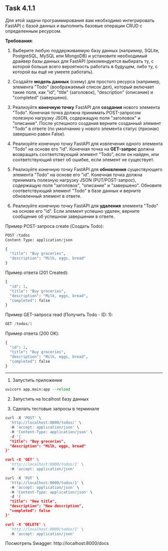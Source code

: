 ## Task 4.1.1

Для этой задачи программирования вам необходимо интегрировать FastAPI с базой данных и выполнить базовые операции CRUD с определенным ресурсом.

**Требования**:

1. Выберите любую поддерживаемую базу данных (например, SQLite, PostgreSQL, MySQL или MongoDB) и установите необходимый драйвер базы данных для FastAPI (рекомендуется выбирать ту, с которой больше всего вероятность работать в будущем, либо ту, с которой вы ещё не умеете работать).

2. Создайте **модель данных** (схему) для простого ресурса (например, элемента "Todo" (воображаемый список дел), который включает такие поля, как "id", "title" (заголовок), "description" (описание) и "completed" (завершено).

3. Реализуйте **конечную точку** FastAPI для **создания** нового элемента "Todo". Конечная точка должна принимать POST-запросом полезную нагрузку JSON, содержащую поля "заголовок" и "описание". После успешного создания верните созданный элемент "Todo" в ответе (по умолчанию у нового элемента статус (признак) завершено равен False).

4. Реализуйте конечную точку FastAPI для извлечения одного элемента "Todo" на основе его "id". Конечная точка на **GET-запрос** должна возвращать соответствующий элемент "Todo", если он найден, или соответствующий ответ об ошибке, если элемент не существует.

5. Реализуйте конечную точку FastAPI для **обновления** существующего элемента "Todo" на основе его "id". Конечная точка должна принимать полезную нагрузку JSON (PUT/POST-запрос), содержащую поля "заголовок", "описание" и "завершено". Обновите соответствующий элемент "Todo" в базе данных и верните обновленный элемент в ответе.

6. Реализуйте конечную точку FastAPI для **удаления** элемента "Todo" на основе его "id". Если элемент успешно удален, верните сообщение об успешном завершении в ответе.

Пример POST-запроса create (Создать Todo):
```python
POST /todos
Content-Type: application/json

{
  "title": "Buy groceries",
  "description": "Milk, eggs, bread"
}
```
Пример ответа (201 Created):
```python
{
  "id": 1,
  "title": "Buy groceries",
  "description": "Milk, eggs, bread",
  "completed": false
}
```
Пример GET-запроса read (Получить Todo - ID: 1):
```python
GET /todos/1
```
Пример ответа (200 OK):
```python
{
  "id": 1,
  "title": "Buy groceries",
  "description": "Milk, eggs, bread",
  "completed": false
}
```

---

1. Запустить приложение
```python
uvicorn app.main:app --reload
```
2. Запустить на localhost базу данных

3. Сделать тестовые запросы в терминале
```python
curl -X 'POST' \
  'http://localhost:8000/todos/' \
  -H 'accept: application/json' \
  -H 'Content-Type: application/json' \
  -d '{
  "title": "Buy groceries",
  "description": "Milk, eggs, bread"
}'

curl -X 'GET' \
  'http://localhost:8000/todos/1' \
  -H 'accept: application/json'

curl -X 'PUT' \
  'http://localhost:8000/todos/1' \
  -H 'accept: application/json' \
  -H 'Content-Type: application/json' \
  -d '{
  "title": "New title",
  "description": "New description",
  "completed": false
}'

curl -X 'DELETE' \
  'http://localhost:8000/todos/1' \
  -H 'accept: application/json'
```

Посмотреть Swagger: http://localhost:8000/docs